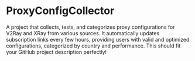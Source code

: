 # ProxyConfigCollector
A project that collects, tests, and categorizes proxy configurations for V2Ray and XRay from various sources. It automatically updates subscription links every few hours, providing users with valid and optimized configurations, categorized by country and performance.  This should fit your GitHub project description perfectly!
